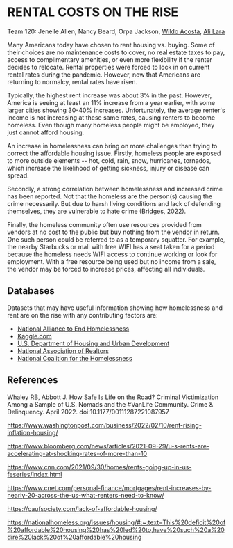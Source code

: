 # RENTAL COSTS ON THE RISE

Team 120: Jenelle Allen, Nancy Beard, Orpa Jackson, [Wildo Acosta](linkedin.com/in/wildo-acosta-quiñones-86215484), [Ali Lara](https://www.linkedin.com/in/aliglara)

Many Americans today have chosen to rent housing vs. buying. Some of
their choices are no maintenance costs to cover, no real estate taxes to
pay, access to complimentary amenities, or even more flexibility if the
renter decides to relocate. Rental properties were forced to lock in on
current rental rates during the pandemic. However, now that Americans
are returning to normalcy, rental rates have risen.

Typically, the highest rent increase was about 3% in the past. However,
America is seeing at least an 11% increase from a year earlier, with
some larger cities showing 30-40% increases. Unfortunately, the average
renter's income is not increasing at these same rates, causing renters
to become homeless. Even though many homeless people might be employed,
they just cannot afford housing.

An increase in homelessness can bring on more challenges than trying to
correct the affordable housing issue. Firstly, homeless people are
exposed to more outside elements -- hot, cold, rain, snow, hurricanes,
tornados, which increase the likelihood of getting sickness, injury or
disease can spread.

Secondly, a strong correlation between homelessness and increased crime
has been reported. Not that the homeless are the person(s) causing the
crime necessarily. But due to harsh living conditions and lack of
defending themselves, they are vulnerable to hate crime (Bridges, 2022).

Finally, the homeless community often use resources provided from
vendors at no cost to the public but buy nothing from the vendor in
return. One such person could be referred to as a temporary squatter.
For example, the nearby Starbucks or mall with free WIFI has a seat
taken for a period because the homeless needs WIFI access to continue
working or look for employment. With a free resource being used but no
income from a sale, the vendor may be forced to increase prices,
affecting all individuals.

## Databases

Datasets that may have useful information showing how homelessness and
rent are on the rise with any contributing factors are:

- [National Alliance to End Homelessness](https://endhomelessness.org/)
- [Kaggle.com](https://www.kaggle.com/)
- [U.S. Department of Housing and Urban Development](https://www.hud.gov/)
- [National Association of Realtors](https://www.nar.realtor/)
- [National Coalition for the Homelessness](https://nationalhomeless.org/)

## References

Whaley RB, Abbott J. How Safe Is Life on the Road? Criminal
Victimization Among a Sample of U.S. Nomads and the #VanLife Community.
Crime & Delinquency. April 2022. doi:10.1177/00111287221087957

<https://www.washingtonpost.com/business/2022/02/10/rent-rising-inflation-housing/>

<https://www.bloomberg.com/news/articles/2021-09-29/u-s-rents-are-accelerating-at-shocking-rates-of-more-than-10>

<https://www.cnn.com/2021/09/30/homes/rents-going-up-in-us-feseries/index.html>

<https://www.cnet.com/personal-finance/mortgages/rent-increases-by-nearly-20-across-the-us-what-renters-need-to-know/>

<https://caufsociety.com/lack-of-affordable-housing/>

<https://nationalhomeless.org/issues/housing/#:~:text=This%20deficit%20of%20affordable%20housing%20has%20led%20to,have%20such%20a%20dire%20lack%20of%20affordable%20housing>
